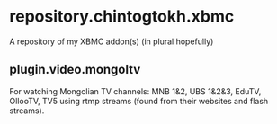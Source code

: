 repository.chintogtokh.xbmc
===========================

A repository of my XBMC addon(s) (in plural hopefully)

## plugin.video.mongoltv

For watching Mongolian TV channels: MNB 1&2, UBS 1&2&3, EduTV, OllooTV, TV5 using rtmp streams (found from their websites and flash streams).